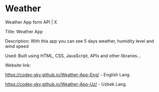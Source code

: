 # Weather
Weather App form API | X

Title: Weather App

Description: With this app you can see 5 days weather, humidity level and wind speed

Used: Built using HTML, CSS, JavaScript, APIs and other libraries...

Website link:

https://codex-sky.github.io/Weather-App-Eng/ - English Lang.

https://codex-sky.github.io/Weather-App-Uz/ - Uzbek Lang.

